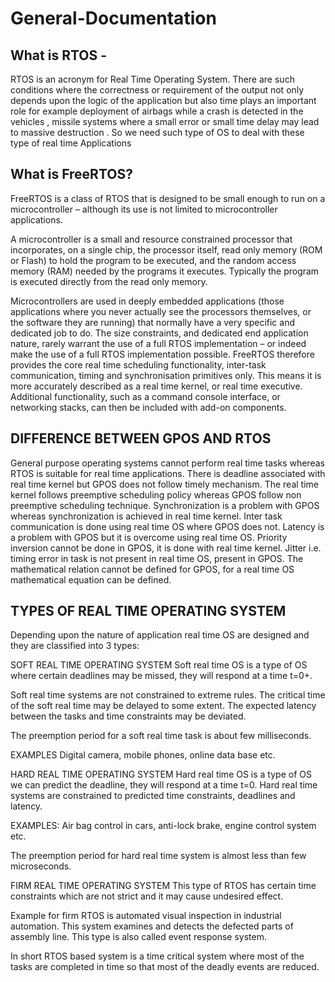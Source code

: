# General-Documentation
## What is RTOS - 
RTOS is an acronym for Real Time Operating System. There are such conditions where the correctness or requirement of the output not only depends upon the logic of the application but also time plays an important role for example deployment of airbags while a crash is detected in the vehicles , missile systems where a small error or small time delay may lead to massive destruction . So we need such type of OS to deal with these type of real time Applications 

## What is FreeRTOS?
FreeRTOS is a class of RTOS that is designed to be small enough to run on a microcontroller – although its use is not limited to microcontroller applications.

A microcontroller is a small and resource constrained processor that incorporates, on a single chip, the processor itself, read only memory (ROM or Flash) to hold the program to be executed, and the random access memory (RAM) needed by the programs it executes. Typically the program is executed directly from the read only memory.

Microcontrollers are used in deeply embedded applications (those applications where you never actually see the processors themselves, or the software they are running) that normally have a very specific and dedicated job to do. The size constraints, and dedicated end application nature, rarely warrant the use of a full RTOS implementation – or indeed make the use of a full RTOS implementation possible. FreeRTOS therefore provides the core real time scheduling functionality, inter-task communication, timing and synchronisation primitives only. This means it is more accurately described as a real time kernel, or real time executive. Additional functionality, such as a command console interface, or networking stacks, can then be included with add-on components.

## DIFFERENCE BETWEEN GPOS AND RTOS
General purpose operating systems cannot perform real time tasks whereas RTOS is suitable for real time applications.
There is deadline associated with real time kernel but GPOS does not follow timely mechanism.
The real time kernel follows preemptive scheduling policy whereas GPOS follow non preemptive scheduling technique.
Synchronization is a problem with GPOS whereas synchronization is achieved in real time kernel.
Inter task communication is done using real time OS where GPOS does not.
Latency is a problem with GPOS but it is overcome using real time OS.
Priority inversion cannot be done in GPOS, it is done with real time kernel.
Jitter i.e. timing error in task is not present in real time OS, present in GPOS.
The mathematical relation cannot be defined for GPOS, for a real time OS mathematical equation can be defined.

## TYPES OF REAL TIME OPERATING SYSTEM
Depending upon the nature of application real time OS are designed and they are classified into 3 types:

SOFT REAL TIME OPERATING SYSTEM
Soft real time OS is a type of OS where certain deadlines may be missed, they will respond at a time t=0+.

Soft real time systems are not constrained to extreme rules. The critical time of the soft real time may be delayed to some extent. The expected latency between the tasks and time constraints may be deviated.

The preemption period for a soft real time task is about few milliseconds.

EXAMPLES
Digital camera, mobile phones, online data base etc.

HARD REAL TIME OPERATING SYSTEM
Hard real time OS is a type of OS we can predict the deadline, they will respond at a time t=0. Hard real time systems are constrained to predicted time constraints, deadlines and latency.

EXAMPLES:
Air bag control in cars, anti-lock brake, engine control system etc.

The preemption period for hard real time system is almost less than few microseconds.

FIRM REAL TIME OPERATING SYSTEM
This type of RTOS has certain time constraints which are not strict and it may cause undesired effect.

Example for firm RTOS is automated visual inspection in industrial automation. This system examines and detects the defected parts of assembly line. This type is also called event response system.

In short RTOS based system is a time critical system where most of the tasks are completed in time so that most of the deadly events are reduced.
